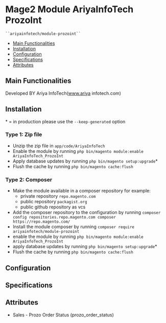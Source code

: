 # Mage2 Module AriyaInfoTech ProzoInt

    ``ariyainfotech/module-prozoint``

 - [Main Functionalities](#markdown-header-main-functionalities)
 - [Installation](#markdown-header-installation)
 - [Configuration](#markdown-header-configuration)
 - [Specifications](#markdown-header-specifications)
 - [Attributes](#markdown-header-attributes)


## Main Functionalities
Developed BY Ariya InfoTech(www.ariya infotech.com)

## Installation
\* = in production please use the `--keep-generated` option

### Type 1: Zip file

 - Unzip the zip file in `app/code/AriyaInfoTech`
 - Enable the module by running `php bin/magento module:enable AriyaInfoTech_ProzoInt`
 - Apply database updates by running `php bin/magento setup:upgrade`\*
 - Flush the cache by running `php bin/magento cache:flush`

### Type 2: Composer

 - Make the module available in a composer repository for example:
    - private repository `repo.magento.com`
    - public repository `packagist.org`
    - public github repository as vcs
 - Add the composer repository to the configuration by running `composer config repositories.repo.magento.com composer https://repo.magento.com/`
 - Install the module composer by running `composer require ariyainfotech/module-prozoint`
 - enable the module by running `php bin/magento module:enable AriyaInfoTech_ProzoInt`
 - apply database updates by running `php bin/magento setup:upgrade`\*
 - Flush the cache by running `php bin/magento cache:flush`


## Configuration




## Specifications




## Attributes

 - Sales - Prozo Order Status (prozo_order_status)

